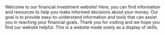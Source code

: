 Welcome to our financial investment website! Here, you can find information and resources to help you make informed decisions about your money. 
Our goal is to provide easy-to-understand information and tools that can assist you in reaching your financial goals. 
Thank you for visiting and we hope you find our website helpful.
This is a website made solely as a display of skills.
